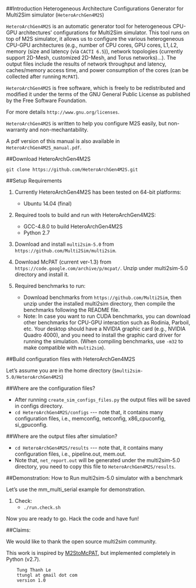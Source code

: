 ##Introduction
Heterogeneous Architecture Configurations Generator for Multi2Sim simulator (`HeteroArchGen4M2S`) 

`HeteroArchGen4M2S` is an automatic generator tool for heterogeneous CPU-GPU architectures' configurations for Multi2Sim simulator. This tool runs on top of M2S simulator, it allows us to configure the various heterogeneous CPU-GPU architectures (e.g., number of CPU cores, GPU cores, L1$, L2$, memory (size and latency (via `CACTI 6.5`)), network topologies (currently support 2D-Mesh, customized 2D-Mesh, and Torus networks)...). The output files include the results of network throughput and latency, caches/memory access time, and power consumption of the cores (can be collected after running `McPAT`).

`HeteroArchGen4M2S` is free software, which is freely to be redistributed and modified it under the terms of the GNU General Public License as published by the Free Software Foundation.

For more details `http://www.gnu.org/licenses`.

`HeteroArchGen4M2S` is written to help you configure M2S 
easily, but non-warranty and non-mechantability.

A pdf version of this manual is also available in `HeteroArchGen4M2S_manual.pdf`.

##Download HeteroArchGen4M2S

	git clone https://github.com/HeteroArchGen4M2S.git

##Setup Requirements

1. Currently HeteroArchGen4M2S has been tested on 64-bit platforms:

	* Ubuntu 14.04 (final)

2. Required tools to build and run with HeteroArchGen4M2S:

	* GCC-4.8.0 to build HeteroArchGen4M2S
	* Python 2.7

3. Download and install `multi2sim-5.0` from `https://github.com/Multi2Sim/multi2sim`. 

4. Download McPAT (current ver-1.3) from `https://code.google.com/archive/p/mcpat/`. Unzip under multi2sim-5.0 directory and install it.

5. Required benchmarks to run:
	* Download benchmarks from `https://github.com/Multi2Sim`, then unzip under the installed multi2sim directory, then compile the benchmarks following the README file.
	* Note: In case you want to run CUDA benchmarks, you can download other benchmarks for CPU-GPU interaction such as Rodinia, Parboil, etc. Your desktop should have a NVIDIA graphic card (e.g., NVIDIA Quadro 4000), and you need to install the graphic card driver for running the simulation. (When compiling benchmarks, use `-m32` to make compatible with `multi2sim`). 

##Build configuration files with HeteroArchGen4M2S

Let’s assume you are in the home directory (`$multi2sim-5.0/HeteroArchGen4M2S`)

##Where are the configuration files?
* After running `create_sim_configs_files.py` the output files will be saved in configs directory.
* `cd HeteroArchGen4M2S/configs`	--- note that, it contains many configuration files, i.e., memconfig, netconfig, x86_cpuconfig, si_gpuconfig.

##Where are the output files after simulation?
* `cd HeteroArchGen4M2S/results`	--- note that, it contains many configuration files, i.e., pipeline.out, mem.out.
* Note that, `net_report.out` will be generated under the multi2sim-5.0 directory, you need to copy this file to `HeteroArchGen4M2S/results`.

##Demonstration: How to Run multi2sim-5.0 simulator with a benchmark

Let’s use the mm_multi_serial example for demonstration.

1.	Check:
	* `./run.check.sh`
	

Now you are ready to go. Hack the code and have fun!

##Claims:

We would like to thank the open source multi2sim community.

This work is inspired by [M2StoMcPAT](http://www.ece.umd.edu/~cserafy1/index.htm), but implemented completely in Python (v2.7). 

		Tung Thanh Le
		ttungl at gmail dot com
		version 1.0


